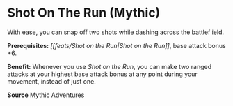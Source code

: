 ﻿---
cssclass: [feats]

---
# Shot On The Run (Mythic)

With ease, you can snap off two shots while dashing across the battlef ield.

**Prerequisites:** _[[feats/Shot on the Run|Shot on the Run]]_, base attack bonus +6.

**Benefit:** Whenever you use _Shot on the Run_, you can make two ranged attacks at your highest base attack bonus at any point during your movement, instead of just one.

**Source** Mythic Adventures